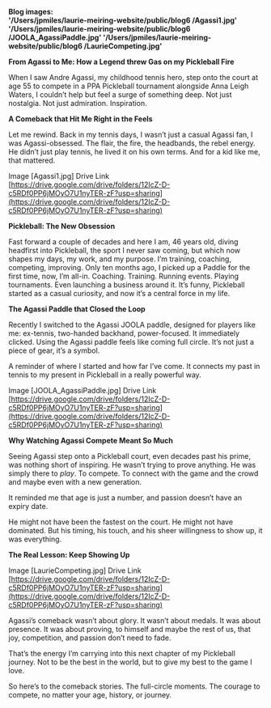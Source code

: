 **Blog images:**    
**'/Users/jpmiles/laurie-meiring-website/public/blog6 /Agassi1.jpg' '/Users/jpmiles/laurie-meiring-website/public/blog6 /JOOLA\_AgassiPaddle.jpg' '/Users/jpmiles/laurie-meiring-website/public/blog6 /LaurieCompeting.jpg'**

**From Agassi to Me: How a Legend threw Gas on my Pickleball Fire** 

When I saw Andre Agassi, my childhood tennis hero, step onto the court at age 55 to compete in a PPA Pickleball tournament alongside Anna Leigh Waters, I couldn’t help but feel a surge of something deep. Not just nostalgia. Not just admiration. Inspiration.

**A Comeback that Hit Me Right in the Feels**

Let me rewind. Back in my tennis days, I wasn’t just a casual Agassi fan, I was Agassi-obsessed. The flair, the fire, the headbands, the rebel energy. He didn’t just play tennis, he lived it on his own terms. And for a kid like me, that mattered.

Image \[Agassi1.jpg\] Drive Link [https://drive.google.com/drive/folders/12IcZ-D-c5RDf0PP6jMOyO7U1nyTER-zF?usp=sharing](https://drive.google.com/drive/folders/12IcZ-D-c5RDf0PP6jMOyO7U1nyTER-zF?usp=sharing) 

**Pickleball: The New Obsession**

Fast forward a couple of decades and here I am, 46 years old, diving headfirst into Pickleball, the sport I never saw coming, but which now shapes my days, my work, and my purpose. I’m training, coaching, competing, improving. Only ten months ago, I picked up a Paddle for the first time, now, I’m all-in. Coaching. Training. Running events. Playing tournaments. Even launching a business around it. It’s funny, Pickleball started as a casual curiosity, and now it’s a central force in my life.

**The Agassi Paddle that Closed the Loop** 

Recently I switched to the Agassi JOOLA paddle, designed for players like me: ex-tennis, two-handed backhand, power-focused. It immediately clicked. Using the Agassi paddle feels like coming full circle. It’s not just a piece of gear, it’s a symbol. 

A reminder of where I started and how far I’ve come. It connects my past in tennis to my present in Pickleball in a really powerful way.

Image \[JOOLA\_AgassiPaddle.jpg\] Drive Link [https://drive.google.com/drive/folders/12IcZ-D-c5RDf0PP6jMOyO7U1nyTER-zF?usp=sharing](https://drive.google.com/drive/folders/12IcZ-D-c5RDf0PP6jMOyO7U1nyTER-zF?usp=sharing) 

**Why Watching Agassi Compete Meant So Much** 

Seeing Agassi step onto a Pickleball court, even decades past his prime, was nothing short of inspiring. He wasn’t trying to prove anything. He was simply there to *play*. To compete. To connect with the game and the crowd and maybe even with a new generation.

It reminded me that age is just a number, and passion doesn’t have an expiry date.

He might not have been the fastest on the court. He might not have dominated. But his timing, his touch, and his sheer willingness to show up, it was everything. 

**The Real Lesson: Keep Showing Up** 

Image \[LaurieCompeting.jpg\] Drive Link [https://drive.google.com/drive/folders/12IcZ-D-c5RDf0PP6jMOyO7U1nyTER-zF?usp=sharing](https://drive.google.com/drive/folders/12IcZ-D-c5RDf0PP6jMOyO7U1nyTER-zF?usp=sharing) 

Agassi’s comeback wasn’t about glory. It wasn’t about medals. It was about presence. It was about proving, to himself and maybe the rest of us, that joy, competition, and passion don’t need to fade.

That’s the energy I’m carrying into this next chapter of my Pickleball journey. Not to be the best in the world, but to give my best to the game I love.

So here’s to the comeback stories. The full-circle moments. The courage to compete, no matter your age, history, or journey.

